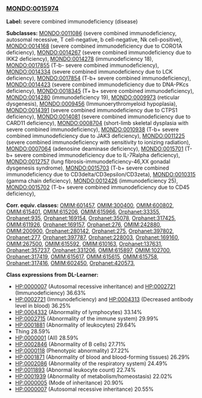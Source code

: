 
### [MONDO:0015974](http://purl.obolibrary.org/obo/MONDO_0015974)
**Label:** severe combined immunodeficiency (disease)

**Subclasses:** [MONDO:0011086](http://purl.obolibrary.org/obo/MONDO_0011086) (severe combined immunodeficiency, autosomal recessive, T cell-negative, b cell-negative, Nk cell-positive), [MONDO:0014168](http://purl.obolibrary.org/obo/MONDO_0014168) (severe combined immunodeficiency due to CORO1A deficiency), [MONDO:0014267](http://purl.obolibrary.org/obo/MONDO_0014267) (severe combined immunodeficiency due to IKK2 deficiency), [MONDO:0014278](http://purl.obolibrary.org/obo/MONDO_0014278) (immunodeficiency 18), [MONDO:0017855](http://purl.obolibrary.org/obo/MONDO_0017855) (T-b- severe combined immunodeficiency), [MONDO:0014334](http://purl.obolibrary.org/obo/MONDO_0014334) (severe combined immunodeficiency due to LCK deficiency), [MONDO:0017854](http://purl.obolibrary.org/obo/MONDO_0017854) (T-b+ severe combined immunodeficiency), [MONDO:0014423](http://purl.obolibrary.org/obo/MONDO_0014423) (severe combined immunodeficiency due to DNA-PKcs deficiency), [MONDO:0018345](http://purl.obolibrary.org/obo/MONDO_0018345) (T+ b+ severe combined immunodeficiency), [MONDO:0014280](http://purl.obolibrary.org/obo/MONDO_0014280) (immunodeficiency 19), [MONDO:0009973](http://purl.obolibrary.org/obo/MONDO_0009973) (reticular dysgenesis), [MONDO:0009456](http://purl.obolibrary.org/obo/MONDO_0009456) (Immunoerythromyeloid hypoplasia), [MONDO:0014391](http://purl.obolibrary.org/obo/MONDO_0014391) (severe combined immunodeficiency due to CTPS1 deficiency), [MONDO:0014081](http://purl.obolibrary.org/obo/MONDO_0014081) (severe combined immunodeficiency due to CARD11 deficiency), [MONDO:0008704](http://purl.obolibrary.org/obo/MONDO_0008704) (short-limb skeletal dysplasia with severe combined immunodeficiency), [MONDO:0010938](http://purl.obolibrary.org/obo/MONDO_0010938) (T-b+ severe combined immunodeficiency due to JAK3 deficiency), [MONDO:0011225](http://purl.obolibrary.org/obo/MONDO_0011225) (severe combined immunodeficiency with sensitivity to ionizing radiation), [MONDO:0007064](http://purl.obolibrary.org/obo/MONDO_0007064) (adenosine deaminase deficiency), [MONDO:0015701](http://purl.obolibrary.org/obo/MONDO_0015701) (T-b+ severe combined immunodeficiency due to IL-7Ralpha deficiency), [MONDO:0012757](http://purl.obolibrary.org/obo/MONDO_0012757) (lung fibrosis-immunodeficiency-46,XX gonadal dysgenesis syndrome), [MONDO:0015703](http://purl.obolibrary.org/obo/MONDO_0015703) (T-b+ severe combined immunodeficiency due to CD3delta/CD3epsilon/CD3zeta), [MONDO:0010315](http://purl.obolibrary.org/obo/MONDO_0010315) (gamma chain deficiency), [MONDO:0012426](http://purl.obolibrary.org/obo/MONDO_0012426) (immunodeficiency 25), [MONDO:0015702](http://purl.obolibrary.org/obo/MONDO_0015702) (T-b+ severe combined immunodeficiency due to CD45 deficiency), 

**Corr. equiv. classes:** [OMIM:601457](http://purl.obolibrary.org/obo/OMIM_601457), [OMIM:300400](http://purl.obolibrary.org/obo/OMIM_300400), [OMIM:600802](http://purl.obolibrary.org/obo/OMIM_600802), [OMIM:615401](http://purl.obolibrary.org/obo/OMIM_615401), [OMIM:615206](http://purl.obolibrary.org/obo/OMIM_615206), [OMIM:615966](http://purl.obolibrary.org/obo/OMIM_615966), [Orphanet:33355](http://www.orpha.net/ORDO/Orphanet_33355), [Orphanet:935](http://www.orpha.net/ORDO/Orphanet_935), [Orphanet:169154](http://www.orpha.net/ORDO/Orphanet_169154), [Orphanet:35078](http://www.orpha.net/ORDO/Orphanet_35078), [Orphanet:317425](http://www.orpha.net/ORDO/Orphanet_317425), [OMIM:611926](http://purl.obolibrary.org/obo/OMIM_611926), [Orphanet:169157](http://www.orpha.net/ORDO/Orphanet_169157), [Orphanet:276](http://www.orpha.net/ORDO/Orphanet_276), [OMIM:242880](http://purl.obolibrary.org/obo/OMIM_242880), [OMIM:200900](http://purl.obolibrary.org/obo/OMIM_200900), [Orphanet:280142](http://www.orpha.net/ORDO/Orphanet_280142), [Orphanet:275](http://www.orpha.net/ORDO/Orphanet_275), [Orphanet:397802](http://www.orpha.net/ORDO/Orphanet_397802), [Orphanet:277](http://www.orpha.net/ORDO/Orphanet_277), [Orphanet:397787](http://www.orpha.net/ORDO/Orphanet_397787), [Orphanet:228003](http://www.orpha.net/ORDO/Orphanet_228003), [Orphanet:169160](http://www.orpha.net/ORDO/Orphanet_169160), [OMIM:267500](http://purl.obolibrary.org/obo/OMIM_267500), [OMIM:615592](http://purl.obolibrary.org/obo/OMIM_615592), [OMIM:610163](http://purl.obolibrary.org/obo/OMIM_610163), [Orphanet:137631](http://www.orpha.net/ORDO/Orphanet_137631), [Orphanet:357237](http://www.orpha.net/ORDO/Orphanet_357237), [Orphanet:331206](http://www.orpha.net/ORDO/Orphanet_331206), [OMIM:615897](http://purl.obolibrary.org/obo/OMIM_615897), [OMIM:102700](http://purl.obolibrary.org/obo/OMIM_102700), [Orphanet:317419](http://www.orpha.net/ORDO/Orphanet_317419), [OMIM:615617](http://purl.obolibrary.org/obo/OMIM_615617), [OMIM:615615](http://purl.obolibrary.org/obo/OMIM_615615), [OMIM:615758](http://purl.obolibrary.org/obo/OMIM_615758), [Orphanet:317416](http://www.orpha.net/ORDO/Orphanet_317416), [OMIM:602450](http://purl.obolibrary.org/obo/OMIM_602450), [Orphanet:420573](http://www.orpha.net/ORDO/Orphanet_420573), 

**Class expressions from DL-Learner:**

- [HP:0000007](http://purl.obolibrary.org/obo/HP_0000007) (Autosomal recessive inheritance) and [HP:0002721](http://purl.obolibrary.org/obo/HP_0002721) (Immunodeficiency) 36.63%
- [HP:0002721](http://purl.obolibrary.org/obo/HP_0002721) (Immunodeficiency) and [HP:0004313](http://purl.obolibrary.org/obo/HP_0004313) (Decreased antibody level in blood) 36.25%
- [HP:0004332](http://purl.obolibrary.org/obo/HP_0004332) (Abnormality of lymphocytes) 33.14%
- [HP:0002715](http://purl.obolibrary.org/obo/HP_0002715) (Abnormality of the immune system) 29.99%
- [HP:0001881](http://purl.obolibrary.org/obo/HP_0001881) (Abnormality of leukocytes) 29.64%
- Thing 28.59%
- [HP:0000001](http://purl.obolibrary.org/obo/HP_0000001) (All) 28.59%
- [HP:0002846](http://purl.obolibrary.org/obo/HP_0002846) (Abnormality of B cells) 27.71%
- [HP:0000118](http://purl.obolibrary.org/obo/HP_0000118) (Phenotypic abnormality) 27.22%
- [HP:0001871](http://purl.obolibrary.org/obo/HP_0001871) (Abnormality of blood and blood-forming tissues) 26.29%
- [HP:0002086](http://purl.obolibrary.org/obo/HP_0002086) (Abnormality of the respiratory system) 24.49%
- [HP:0011893](http://purl.obolibrary.org/obo/HP_0011893) (Abnormal leukocyte count) 22.74%
- [HP:0001939](http://purl.obolibrary.org/obo/HP_0001939) (Abnormality of metabolism/homeostasis) 22.02%
- [HP:0000005](http://purl.obolibrary.org/obo/HP_0000005) (Mode of inheritance) 20.90%
- [HP:0000007](http://purl.obolibrary.org/obo/HP_0000007) (Autosomal recessive inheritance) 20.55%


